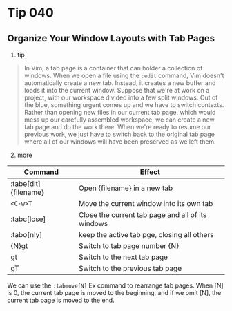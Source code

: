 # Tip 040

## Organize Your Window Layouts with Tab Pages

1. tip

> In Vim, a tab page is a container that can holder a collection of windows.
> When we open a file using the `:edit` command, Vim doesn't automatically create a new tab. Instead, it creates a new buffer and loads it into the current window.
> Suppose that we're at work on a project, with our workspace divided into a few split windows. Out of the blue, something urgent comes up and we have to switch contexts.
> Rather than opening new files in our current tab page, which would mess up our carefully assembled workspace, we can create a new tab page and do the work there.
> When we're ready to resume our previous work, we just have to switch back to the original tab page where all of our windows will have been preserved as we left them.

2. more

| Command               | Effect                                            |
| --------------------- | ------------------------------------------------- |
| :tabe[dit] {filename} | Open {filename} in a new tab                      |
| `<C-w>T`              | Move the current window into its own tab          |
| :tabc[lose]           | Close the current tab page and all of its windows |
| :tabo[nly]            | keep the active tab pge, closing all others       |
| {N}gt                 | Switch to tab page number {N}                     |
| gt                    | Switch to the next tab page                       |
| gT                    | Switch to the previous tab page                   |

We can use the `:tabmove[N]` Ex command to rearrange tab pages. When [N] is 0, the current tab page is moved to the beginning, and if we omit [N], the current tab page is moved to the end.
